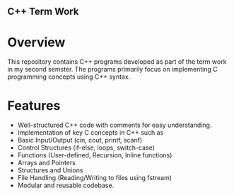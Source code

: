 ## C++ Term Work

#  Overview

This repository contains C++ programs developed as part of the term work in  my second semster. The programs primarily focus on implementing C programming concepts using C++ syntax.

# Features

 - Well-structured C++ code with comments for easy understanding.
  - Implementation of key C concepts in C++ such as
  - Basic Input/Output (cin, cout, printf, scanf)
  - Control Structures (if-else, loops, switch-case)
  - Functions (User-defined, Recursion, Inline functions)
  - Arrays and Pointers
  - Structures and Unions
  - File Handling (Reading/Writing to files using fstream)
  - Modular and reusable codebase.

